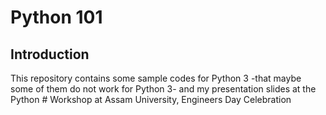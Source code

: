 # Python 101
## Introduction
This repository contains some sample codes for Python 3 -that maybe some of them do not work for
Python 3- and my presentation slides at the Python # Workshop at Assam University, Engineers Day Celebration
